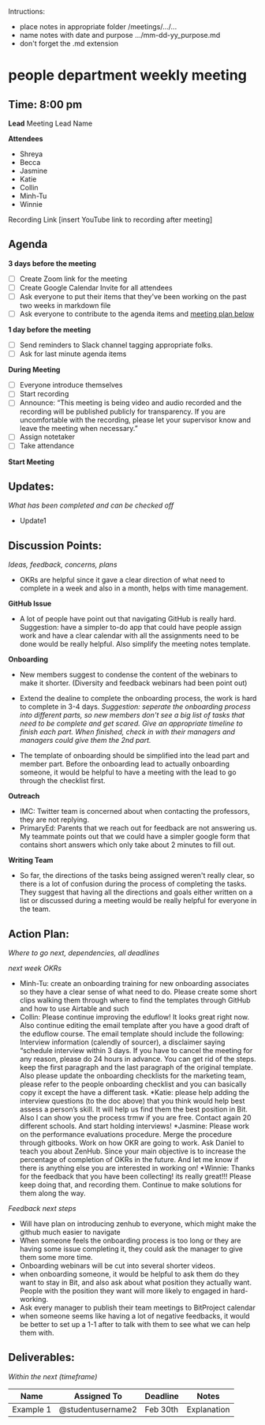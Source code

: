 Intructions:
* place notes in appropriate folder /meetings/.../...
* name notes with date and purpose .../mm-dd-yy_purpose.md
* don't forget the .md extension

# people department weekly meeting
## Time: 8:00 pm

**Lead**
Meeting Lead Name 

**Attendees**
* Shreya
* Becca
* Jasmine
* Katie
* Collin
* Minh-Tu
* Winnie

Recording Link
[insert YouTube link to recording after meeting]

## Agenda
**3 days before the meeting**
- [ ] Create Zoom link for the meeting
- [ ] Create Google Calendar Invite for all attendees
- [ ] Ask everyone to put their items that they've been working on the past two weeks in markdown file
- [ ] Ask everyone to contribute to the agenda items and [meeting plan below](https://github.com/shreyagupta98/people/blob/master/meeting_template.md#updates)

**1 day before the meeting**
- [ ] Send reminders to Slack channel tagging appropriate folks. 
- [ ] Ask for last minute agenda items

**During Meeting**
- [ ] Everyone introduce themselves
- [ ] Start recording
- [ ] Announce:
“This meeting is being video and audio recorded and the recording will be published publicly for transparency. If you are uncomfortable with the recording, please let your supervisor know and leave the meeting when necessary.”
- [ ] Assign notetaker
- [ ] Take attendance

**Start Meeting**

## Updates:
*What has been completed and can be checked off*

* Update1

## Discussion Points:
*Ideas, feedback, concerns, plans*

* OKRs are helpful since it gave a clear direction of what need to complete in a week and also in a month, helps with time management. 

**GitHub Issue**
* A lot of people have point out that navigating GitHub is really hard. Suggestion: have a simpler to-do app that could have people assign work and have a clear calendar with all the assignments need to be done would be really helpful. Also simplify the meeting notes template. 


**Onboarding**
* New members suggest to condense the content of the webinars to make it shorter. (Diversity and feedback webinars had been point out)

* Extend the dealine to complete the onboarding process, the work is hard to complete in 3-4 days. 
*Suggestion: seperate the onboarding process into different parts, so new members don't see a big list of tasks that need to be complete and get scared. Give an appropriate timeline to finish each part. When finished, check in with their managers and managers could give them the 2nd part.*

* The template of onboarding should be simplified into the lead part and member part. Before the onboarding lead to actually onboarding someone, it would be helpful to have a meeting with the lead to go through the checklist first.

**Outreach**
* IMC: Twitter team is concerned about when contacting the professors, they are not replying. 
* PrimaryEd: Parents that we reach out for feedback are not answering us. My teammate points out that we could have a simpler google form that contains short answers which only take about 2 minutes to fill out.

**Writing Team**
* So far, the directions of the tasks being assigned weren't really clear, so there is a lot of confusion during the process of completing the tasks. They suggest that having all the directions and goals either written on a list or discussed during a meeting would be really helpful for everyone in the team.


## Action Plan:
*Where to go next, dependencies, all deadlines*

*next week OKRs*

* Minh-Tu: create an onboarding training for new onboarding associates so they have a clear sense of what need to do. Please create some short clips walking them through where to find the templates through GitHub and how to use Airtable and such
* Collin: Please continue improving the eduflow! It looks great right now. Also continue editing the email template after you have a good draft of the eduflow course. The email template should include the following: Interview information (calendly of sourcer), a disclaimer saying “schedule interview within 3 days. If you have to cancel the meeting for any reason, please do 24 hours in advance. You can get rid of the steps. keep the first paragraph and the last paragraph of the original template. Also please update the onboarding checklists for the marketing team, please refer to the people onboarding checklist and you can basically copy it except the have a different task.
*Katie: please help adding the interview questions (to the doc above) that you think would help best assess a person’s skill. It will help us find them the best position in Bit. Also I can show you the process trmw if you are free. Contact again 20 different schools. And start holding interviews!
*Jasmine: Please work on the performance evaluations procedure. Merge the procedure through gitbooks. Work on how OKR are going to work. Ask Daniel to teach you about ZenHub. Since your main objective is to increase the percentage of completion of OKRs in the future. And let me know if there is anything else you are interested in working on!
*Winnie: Thanks for the feedback that you have been collecting! its really great!!! Please keep doing that, and recording them. Continue to make solutions for them along the way.

*Feedback next steps*
* Will have plan on introducing zenhub to everyone, which might make the github much easier to navigate
* When someone feels the onboarding process is too long or they are having some issue completing it, they could ask the manager to give them some more time.
* Onboarding webinars will be cut into several shorter videos.
* when onboarding someone, it would be helpful to ask them do they want to stay in Bit, and also ask about what position they actually want. People with the position they want will more likely to engaged in hard-working.
* Ask every manager to publish their team meetings to BitProject calendar
* when someone seems like having a lot of negative feedbacks, it would be better to set up a 1-1 after to talk with them to see what we can help them with.

## Deliverables:
*Within the next (timeframe)*

Name  | Assigned To | Deadline | Notes
------|-------------|----------|------
Example 1 | @studentusername2 | Feb 30th | Explanation
